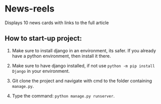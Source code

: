# News-reels
Displays 10 news cards with links to the full article


## How to start-up project:

1) Make sure to install django in an environment, its safer. If you already have a python environment, then install it there.

1) Make sure to have django installed, if not use `python -m pip install Django` in your environment.

2) Git clone the project and navigate with cmd to the folder containing `manage.py`.

3) Type the command: `python manage.py runserver`.


